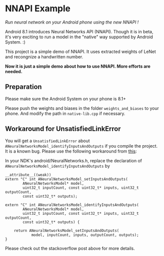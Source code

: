 # NNAPI Example

*Run neural network on your Android phone using the new NNAPI !*

Android 8.1 introduces Neural Networks API (NNAPI). Though it is in beta, it's very exciting to run a model in the "native" way supported by Android System. :)

This project is a simple demo of NNAPI. It uses extracted weights of LeNet and recongnize a handwritten number.

**Now it is just a simple demo about how to use NNAPI. More efforts are needed.**

## Preparation

Please make sure the Android System on your phone is 8.1+

Please push the weights and biases in the folder `weights_and_biases` to your phone. And modify the path in `native-lib.cpp` if necessary.

## Workaround for UnsatisfiedLinkError

You will get a `UnsatisfiedLinkError` about `ANeuralNetworksModel_identifyInputsAndOutputs` if you compile the project. It is a known bug. Please use the following workaround from [this](https://stackoverflow.com/questions/46987602/unsatisfiedlinkerror-on-aneuralnetworksmodel-identifyinputsandoutputs-in-nnapi-o):

In your NDK's android/NeuralNetworks.h, replace the declaration of `ANeuralNetworksModel_identifyInputsAndOutputs` by

```
__attribute__((weak))
extern "C" int ANeuralNetworksModel_setInputsAndOutputs(
        ANeuralNetworksModel* model,
        uint32_t inputCount, const uint32_t* inputs, uint32_t outputCount,
        const uint32_t* outputs);

extern "C" int ANeuralNetworksModel_identifyInputsAndOutputs(
        ANeuralNetworksModel* model,
        uint32_t inputCount, const uint32_t* inputs, uint32_t outputCount,
        const uint32_t* outputs) {

    return ANeuralNetworksModel_setInputsAndOutputs(
            model, inputCount, inputs, outputCount, outputs);
}
```

Please check out the stackoverflow post above for more details.


